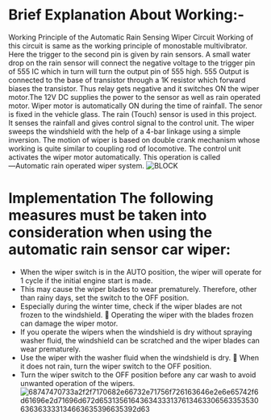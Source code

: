 # Brief Explanation About Working:-
   Working Principle of the Automatic Rain Sensing Wiper Circuit Working of this circuit is same as the working principle of monostable multivibrator. Here the trigger to the second pin is given by rain sensors. A small water drop on the rain sensor will connect the negative voltage to the trigger pin of 555 IC which in turn will turn the output pin of 555 high. 555 Output is connected to the base of transistor through a 1K resistor which forward biases the transistor. Thus relay gets negative and it switches ON the wiper motor.The 12V DC supplies the power to the sensor as well as rain operated motor. Wiper motor is automatically ON during the time of rainfall. The senor is fixed in the vehicle glass. The rain (Touch) sensor is used in this project. It senses the rainfall and gives control signal to the control unit. The wiper sweeps the windshield with the help of a 4-bar linkage using a simple inversion. The motion of wiper is based on double crank mechanism whose working is quite similar to coupling rod of locomotive. The control unit activates the wiper motor automatically. This operation is called ―Automatic rain operated wiper system.
   ![BLOCK](https://user-images.githubusercontent.com/101046333/168316203-a824525d-e9bf-4cfa-8763-2a810ffadd08.png)


# Implementation The following measures must be taken into consideration when using the automatic rain sensor car wiper:
 * When the wiper switch is in the AUTO position, the wiper will operate for 1 cycle if the initial engine start is made.
* This may cause the wiper blades to wear prematurely. Therefore, other than rainy days, set the switch to the OFF position.
* Especially during the winter time, check if the wiper blades are not frozen to the windshield.  Operating the wiper with the blades frozen can damage the wiper motor.
* If you operate the wipers when the windshield is dry without spraying washer fluid, the windshield can be scratched and the wiper blades can wear prematurely.
* Use the wiper with the washer fluid when the windshield is dry.  When it does not rain, turn the wiper switch to the OFF position.
* Turn the wiper switch to the OFF position before any car wash to avoid unwanted operation of the wipers.![68747470733a2f2f7170682e66732e71756f726163646e2e6e65742f6d61696e2d71696d672d65313561643634333137613463306563353530636363333134663635396635392d63](https://user-images.githubusercontent.com/101046333/168310143-21c09837-824e-4e3d-a3b3-198fbde857a8.jpg)
